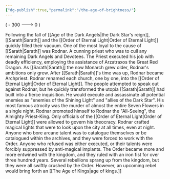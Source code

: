 ```yaml
---
{"dg-publish":true,"permalink":"/the-age-of-brightness/"}
---
```


( - 300 ---> 0 )

Following the fall of [[Age of the Dark Angels\|the Dark Star's reign]], [[Sarath\|Sarath]] and the [[Order of Eternal Light\|Order of Eternal Light]] quickly filled their vacuum. One of the most loyal to the cause of [[Sarath\|Sarath]] was Rodnar. A cunning priest who was to cull any remaining Dark Angels and Devotees. The Priest executed his job with deadly efficiency, employing the assistance of Arzatraxos the Great Red Dragon. As [[Sarath\|Sarath]] the now Monarch grew older, Rodnar's ambitions only grew. After [[Sarath\|Sarath]]'s time was up, Rodnar became Archpriest. Rodnar renamed each church, one by one, into the [[Order of Eternal Light\|Order of Eternal Light]]. The people attempted to speak out against Rodnar, but he quickly transformed the utopia [[Sarath\|Sarath]] had built into a fierce inquisition. He would execute and assassinate all potential enemies as "enemies of the Shining Light" and "allies of the Dark Star". His most famous atrocity was the murder of almost the entire Seven Flowers in a single night. Rodnar promoted himself to Rodnar the "All-Seeing", the Almighty Priest-King. Only officials of the [[Order of Eternal Light\|Order of Eternal Light]] were allowed to govern his theocracy. Rodnar crafted magical lights that were to look upon the city at all times, even at night. Anyone who bore arcane talent was to catalogue themselves or be catalogued within the archives, and they were forced to work with the Order. Anyone who refused was either executed, or their talents were forcibly suppressed by anti-magical implants. The Order became more and more entwined with the kingdom, and they ruled with an iron fist for over three hundred years. Several rebellions sprang up from the kingdom, but they were all swiftly crushed by the Order. However, an upcoming rebel would bring forth an [[The Age of Kings\|age of kings.]]